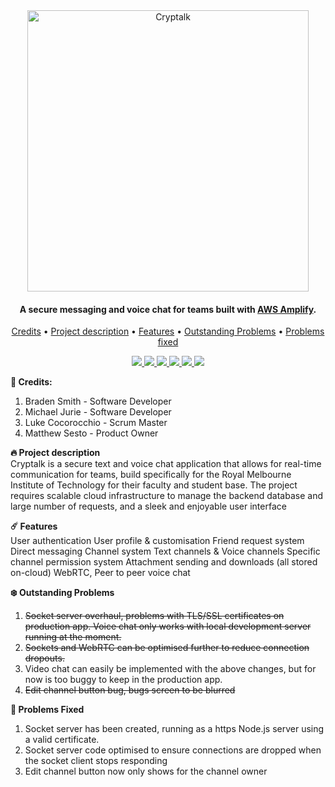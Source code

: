 <div align="center">
    <img src="https://i.imgur.com/vUI6rcQ.png" alt="Cryptalk" width="450">
</div>

<h4 align="center">A secure messaging and voice chat for teams built with <a href="https://aws.amazon.com/amplify/" target="_blank">AWS Amplify</a>.</h4>

<p align="center">
  <a href="#credits">Credits</a> •
  <a href="#project-description">Project description</a> •
  <a href="#features">Features</a> •
  <a href="#outstanding-problems">Outstanding Problems</a> •
  <a href="#problems-fixed">Problems fixed</a>
</p>

<div align="center">
  <a href="https://github.com/mikejwork/COSC2408-2150-Capstone-TEAM07/releases/tag/v0.1">
      <img src="https://img.shields.io/badge/Release-v0.1_(prerelease)-orange"/>
  </a>
  <a href="https://github.com/mikejwork/COSC2408-2150-Capstone-TEAM07/releases/tag/v0.2">
      <img src="https://img.shields.io/badge/Release-v0.2-9cf"/>
  </a>
  <a href="https://github.com/mikejwork/COSC2408-2150-Capstone-TEAM07/releases/tag/v0.3">
      <img src="https://img.shields.io/badge/Release-v0.3-9cf"/>
  </a>
  <a href="https://github.com/mikejwork/COSC2408-2150-Capstone-TEAM07/releases/tag/v0.4">
      <img src="https://img.shields.io/badge/Release-v0.4-9cf"/>
  </a>
  <a href="https://github.com/mikejwork/COSC2408-2150-Capstone-TEAM07/releases/tag/v0.5">
      <img src="https://img.shields.io/badge/Release-v0.5-9cf"/>
  </a>
  <a href="https://github.com/mikejwork/COSC2408-2150-Capstone-TEAM07/releases/tag/v1.0">
      <img src="https://img.shields.io/badge/Release-v1.0-green"/>
  </a>
</div>


**👋 Credits:**
1. Braden Smith - Software Developer
2. Michael Jurie - Software Developer
3. Luke Cocorocchio - Scrum Master
4. Matthew Sesto - Product Owner

**🔥 Project description**<br/>
Cryptalk is a secure text and voice chat application that allows for real-time communication for teams, build specifically for the Royal Melbourne Institute of Technology for their faculty and student base. The project requires scalable cloud infrastructure to manage the backend database and large number of requests, and a sleek and enjoyable user interface

**☄️ Features**<br/>
User authentication
User profile & customisation
Friend request system
Direct messaging
Channel system
Text channels & Voice channels
Specific channel permission system
Attachment sending and downloads (all stored on-cloud)
WebRTC, Peer to peer voice chat

**❄️ Outstanding Problems**
1. ~~Socket server overhaul, problems with TLS/SSL certificates on production app. Voice chat only works with local development server running at the moment.~~
2. ~~Sockets and WebRTC can be optimised further to reduce connection dropouts.~~
3. Video chat can easily be implemented with the above changes, but for now is too buggy to keep in the production app.
4. ~~Edit channel button bug, bugs screen to be blurred~~

**🌵 Problems Fixed**
1. Socket server has been created, running as a https Node.js server using a valid certificate.
2. Socket server code optimised to ensure connections are dropped when the socket client stops responding
3. Edit channel button now only shows for the channel owner
